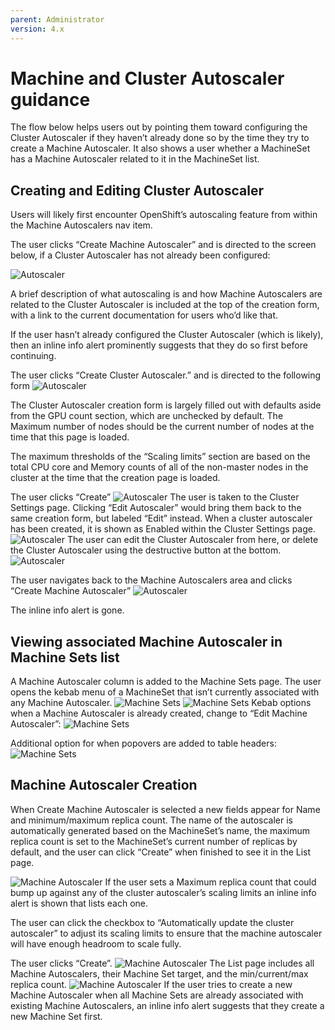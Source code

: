 ```yaml
---
parent: Administrator
version: 4.x
---
```


# Machine and Cluster Autoscaler guidance

The flow below helps users out by pointing them toward configuring the Cluster Autoscaler if they haven’t already done so by the time they try to create a Machine Autoscaler. It also shows a user whether a MachineSet has a Machine Autoscaler related to it in the MachineSet list.

## Creating and Editing Cluster Autoscaler

Users will likely first encounter OpenShift’s autoscaling feature from within the Machine Autoscalers nav item.

The user clicks “Create Machine Autoscaler” and is directed to the screen below, if a Cluster Autoscaler has not already been configured:

![Autoscaler](img/autoscaler-0.png)

A brief description of what autoscaling is and how Machine Autoscalers are related to the Cluster Autoscaler is included at the top of the creation form, with a link to the current documentation for users who’d like that.

If the user hasn’t already configured the Cluster Autoscaler (which is likely), then an inline info alert prominently suggests that they do so first before continuing.

The user clicks “Create Cluster Autoscaler.” and is directed to the following form
![Autoscaler](img/autoscaler-1.png)

The Cluster Autoscaler creation form is largely filled out with defaults aside from the GPU count section, which are unchecked by default. The Maximum number of nodes should be the current number of nodes at the time that this page is loaded.

The maximum thresholds of the “Scaling limits” section are based on the total CPU core and Memory counts of all of the non-master nodes in the cluster at the time that the creation page is loaded.

The user clicks “Create”
![Autoscaler](img/autoscaler-2.png)
The user is taken to the Cluster Settings page. Clicking “Edit Autoscaler” would bring them back to the same creation form, but labeled “Edit” instead. When a cluster autoscaler has been created, it is shown as Enabled within the Cluster Settings page.
![Autoscaler](img/edit-cluster-autoscaler-1.png)
The user can edit the Cluster Autoscaler from here, or delete the Cluster Autoscaler using the destructive button at the bottom.
![Autoscaler](img/delete-cluster-autoscaler-1.png)

The user navigates back to the Machine Autoscalers area and clicks “Create Machine Autoscaler”
![Autoscaler](img/autoscaler-3.png)

The inline info alert is gone.

## Viewing associated Machine Autoscaler in Machine Sets list
A Machine Autoscaler column is added to the Machine Sets page. The user opens the kebab menu of a MachineSet that isn’t currently associated with any Machine Autoscaler. 
![Machine Sets](img/machine_sets-1.png)
![Machine Sets](img/machine_sets-2.png)
Kebab options when a Machine Autoscaler is already created, change to “Edit Machine Autoscaler”:
![Machine Sets](img/machine_sets-3.png)

Additional option for when popovers are added to table headers:
![Machine Sets](img/machine_sets-4.png)

## Machine Autoscaler Creation
When Create Machine Autoscaler is selected a new fields appear for Name and minimum/maximum replica count. The name of the autoscaler is automatically generated based on the MachineSet’s name, the maximum replica count is set to the MachineSet’s current number of replicas by default, and the user can click “Create” when finished to see it in the List page.

![Machine Autoscaler](img/machine-autoscaler-1.png)
If the user sets a Maximum replica count that could bump up against any of the cluster autoscaler’s scaling limits an inline info alert is shown that lists each one.

The user can click the checkbox to “Automatically update the cluster autoscaler” to adjust its scaling limits to ensure that the machine autoscaler will have enough headroom to scale fully.

The user clicks “Create”.
![Machine Autoscaler](img/machine-autoscaler-2.jpeg)
The List page includes all Machine Autoscalers, their Machine Set target, and the min/current/max replica count.
![Machine Autoscaler](img/machine-autoscaler-3.png)
If the user tries to create a new Machine Autoscaler when all Machine Sets are already associated with existing Machine Autoscalers, an inline info alert suggests that they create a new Machine Set first.
